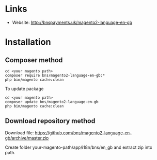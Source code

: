 # Links

* Website: http://bnspayments.uk/magento2-language-en-gb

# Installation

## Composer method

```
cd <your magento path>
composer require bns/magento2-language-en-gb:*
php bin/magento cache:clean
```

To update package

```
cd <your magento path>
composer update bns/magento2-language-en-gb
php bin/magento cache:clean
```

## Download repository method

Download file: https://github.com/bns/magento2-language-en-gb/archive/master.zip

Create folder your-magento-path/app/i18n/bns/en_gb and extract zip into path.


